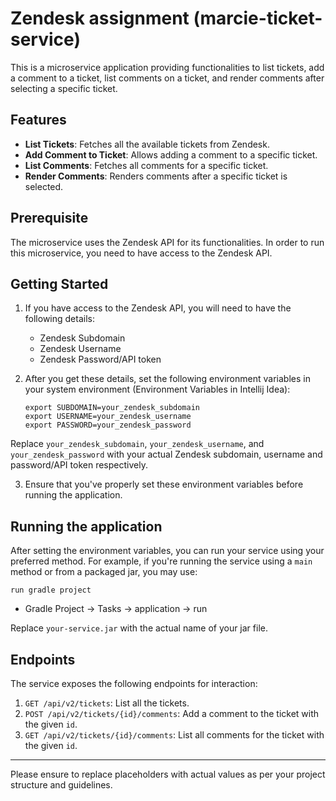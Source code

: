 
# Zendesk assignment (marcie-ticket-service)

This is a microservice application providing functionalities to list tickets, add a comment to a ticket, list comments on a ticket, and render comments after selecting a specific ticket.

## Features

- **List Tickets**: Fetches all the available tickets from Zendesk.
- **Add Comment to Ticket**: Allows adding a comment to a specific ticket.
- **List Comments**: Fetches all comments for a specific ticket.
- **Render Comments**: Renders comments after a specific ticket is selected.

## Prerequisite

The microservice uses the Zendesk API for its functionalities. In order to run this microservice, you need to have access to the Zendesk API.

## Getting Started

1. If you have access to the Zendesk API, you will need to have the following details:

    * Zendesk Subdomain
    * Zendesk Username
    * Zendesk Password/API token

2. After you get these details, set the following environment variables in your system environment (Environment Variables in Intellij Idea):

    ```
    export SUBDOMAIN=your_zendesk_subdomain
    export USERNAME=your_zendesk_username
    export PASSWORD=your_zendesk_password
    ```

Replace `your_zendesk_subdomain`, `your_zendesk_username`, and `your_zendesk_password` with your actual Zendesk subdomain, username and password/API token respectively.

3. Ensure that you've properly set these environment variables before running the application.

## Running the application

After setting the environment variables, you can run your service using your preferred method. For example, if you're running the service using a `main` method or from a packaged jar, you may use:

`run gradle project`
- Gradle Project -> Tasks -> application -> run

Replace `your-service.jar` with the actual name of your jar file.

## Endpoints

The service exposes the following endpoints for interaction:

1. `GET /api/v2/tickets`: List all the tickets.
2. `POST /api/v2/tickets/{id}/comments`: Add a comment to the ticket with the given `id`.
3. `GET /api/v2/tickets/{id}/comments`: List all comments for the ticket with the given `id`.

---

Please ensure to replace placeholders with actual values as per your project structure and guidelines.


